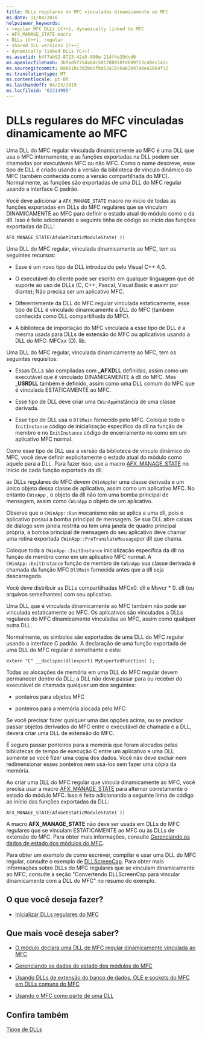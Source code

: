 ```yaml
---
title: DLLs regulares do MFC vinculadas dinamicamente ao MFC
ms.date: 11/04/2016
helpviewer_keywords:
- regular MFC DLLs [C++], dynamically linked to MFC
- AFX_MANAGE_STATE macro
- DLLs [C++], regular
- shared DLL versions [C++]
- dynamically linked DLLs [C++]
ms.assetid: b4f7ab92-8723-42a5-890e-214f4e29dcd0
ms.openlocfilehash: 3bfed5f75dab4c501708950fdb99f53c40ec142c
ms.sourcegitcommit: 0ab61bc3d2b6cfbd52a16c6ab2b97a8ea1864f12
ms.translationtype: MT
ms.contentlocale: pt-BR
ms.lasthandoff: 04/23/2019
ms.locfileid: "62314995"
---
```

# <a name="regular-mfc-dlls-dynamically-linked-to-mfc"></a>DLLs regulares do MFC vinculadas dinamicamente ao MFC

Uma DLL do MFC regular vinculada dinamicamente ao MFC é uma DLL que usa o MFC internamente, e as funções exportadas na DLL podem ser chamadas por executáveis MFC ou não MFC. Como o nome descreve, esse tipo de DLL é criado usando a versão da biblioteca de vínculo dinâmico do MFC (também conhecida como a versão compartilhada do MFC). Normalmente, as funções são exportadas de uma DLL do MFC regular usando a interface C padrão.

Você deve adicionar a `AFX_MANAGE_STATE` macro no início de todas as funções exportadas em DLLs do MFC regulares que se vinculam DINAMICAMENTE ao MFC para definir o estado atual do módulo como o da dll. Isso é feito adicionando a seguinte linha de código ao início das funções exportadas da DLL:

```
AFX_MANAGE_STATE(AfxGetStaticModuleState( ))
```

Uma DLL do MFC regular, vinculada dinamicamente ao MFC, tem os seguintes recursos:

- Esse é um novo tipo de DLL introduzido pelo Visual C++ 4,0.

- O executável do cliente pode ser escrito em qualquer linguagem que dê suporte ao uso de DLLs (C, C++, Pascal, Visual Basic e assim por diante); Não precisa ser um aplicativo MFC.

- Diferentemente da DLL do MFC regular vinculada estaticamente, esse tipo de DLL é vinculado dinamicamente à DLL do MFC (também conhecida como DLL compartilhada do MFC).

- A biblioteca de importação do MFC vinculada a esse tipo de DLL é a mesma usada para DLLs de extensão do MFC ou aplicativos usando a DLL do MFC: MFCxx (D). lib.

Uma DLL do MFC regular, vinculada dinamicamente ao MFC, tem os seguintes requisitos:

- Essas DLLs são compiladas com **_AFXDLL** definidas, assim como um executável que é vinculado DINAMICAMENTE à dll do MFC. Mas **_USRDLL** também é definido, assim como uma DLL comum do MFC que é vinculada ESTATICAMENTE ao MFC.

- Esse tipo de DLL deve criar uma `CWinApp`instância de uma classe derivada.

- Esse tipo de DLL usa o `DllMain` fornecido pelo MFC. Coloque todo o `InitInstance` código de inicialização específico da dll na função de membro e no `ExitInstance` código de encerramento no como em um aplicativo MFC normal.

Como esse tipo de DLL usa a versão da biblioteca de vínculo dinâmico do MFC, você deve definir explicitamente o estado atual do módulo como aquele para a DLL. Para fazer isso, use a macro [AFX_MANAGE_STATE](../mfc/reference/extension-dll-macros.md#afx_manage_state) no início de cada função exportada da dll.

as DLLs regulares do MFC devem `CWinApp`ter uma classe derivada e um único objeto dessa classe de aplicativo, assim como um aplicativo MFC. No entanto `CWinApp` , o objeto da dll não tem uma bomba principal de mensagem, assim como `CWinApp` o objeto de um aplicativo.

Observe que o `CWinApp::Run` mecanismo não se aplica a uma dll, pois o aplicativo possui a bomba principal de mensagem. Se sua DLL abre caixas de diálogo sem janela restrita ou tem uma janela de quadro principal própria, a bomba principal de mensagem do seu aplicativo deve chamar uma rotina exportada `CWinApp::PreTranslateMessage`por dll que chama.

Coloque toda a `CWinApp::InitInstance` inicialização específica da dll na função de membro como em um aplicativo MFC normal. A `CWinApp::ExitInstance` função de membro de `CWinApp` sua classe derivada é chamada da função MFC `DllMain` fornecida antes que a dll seja descarregada.

Você deve distribuir as DLLs compartilhadas MFCx0. dll e Msvcr * 0. dll (ou arquivos semelhantes) com seu aplicativo.

Uma DLL que é vinculada dinamicamente ao MFC também não pode ser vinculada estaticamente ao MFC. Os aplicativos são vinculados a DLLs regulares do MFC dinamicamente vinculadas ao MFC, assim como qualquer outra DLL.

Normalmente, os símbolos são exportados de uma DLL do MFC regular usando a interface C padrão. A declaração de uma função exportada de uma DLL do MFC regular é semelhante a esta:

```
extern "C" __declspec(dllexport) MyExportedFunction( );
```

Todas as alocações de memória em uma DLL do MFC regular devem permanecer dentro da DLL; a DLL não deve passar para ou receber do executável de chamada qualquer um dos seguintes:

- ponteiros para objetos MFC

- ponteiros para a memória alocada pelo MFC

Se você precisar fazer qualquer uma das opções acima, ou se precisar passar objetos derivados do MFC entre o executável de chamada e a DLL, deverá criar uma DLL de extensão do MFC.

É seguro passar ponteiros para a memória que foram alocados pelas bibliotecas de tempo de execução C entre um aplicativo e uma DLL somente se você fizer uma cópia dos dados. Você não deve excluir nem redimensionar esses ponteiros nem usá-los sem fazer uma cópia da memória.

Ao criar uma DLL do MFC regular que vincula dinamicamente ao MFC, você precisa usar a macro [AFX_MANAGE_STATE](../mfc/reference/extension-dll-macros.md#afx_manage_state) para alternar corretamente o estado do módulo MFC. Isso é feito adicionando a seguinte linha de código ao início das funções exportadas da DLL:

```
AFX_MANAGE_STATE(AfxGetStaticModuleState( ))
```

A macro **AFX_MANAGE_STATE** não deve ser usada em DLLs do MFC regulares que se vinculam ESTATICAMENTE ao MFC ou às DLLs de extensão do MFC. Para obter mais informações, consulte [Gerenciando os dados de estado dos módulos do MFC](../mfc/managing-the-state-data-of-mfc-modules.md).

Para obter um exemplo de como escrever, compilar e usar uma DLL do MFC regular, consulte o exemplo de [DLLScreenCap](https://github.com/Microsoft/VCSamples/tree/master/VC2010Samples/MFC/advanced/DllScreenCap). Para obter mais informações sobre DLLs do MFC regulares que se vinculam dinamicamente ao MFC, consulte a seção "Convertendo DLLScreenCap para vincular dinamicamente com a DLL do MFC" no resumo do exemplo.

## <a name="what-do-you-want-to-do"></a>O que você deseja fazer?

- [Inicializar DLLs regulares do MFC](run-time-library-behavior.md#initializing-regular-dlls)

## <a name="what-do-you-want-to-know-more-about"></a>Que mais você deseja saber?

- [O módulo declara uma DLL de MFC regular dinamicamente vinculada ao MFC](module-states-of-a-regular-dll-dynamically-linked-to-mfc.md)

- [Gerenciando os dados de estado dos módulos do MFC](../mfc/managing-the-state-data-of-mfc-modules.md)

- [Usando DLLs de extensão do banco de dados, OLE e sockets do MFC em DLLs comuns do MFC](using-database-ole-and-sockets-extension-dlls-in-regular-dlls.md)

- [Usando o MFC como parte de uma DLL](../mfc/tn011-using-mfc-as-part-of-a-dll.md)

## <a name="see-also"></a>Confira também

[Tipos de DLLs](kinds-of-dlls.md)
